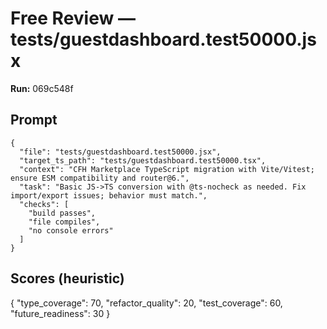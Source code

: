 # Free Review — tests/guestdashboard.test50000.jsx

**Run:** 069c548f

## Prompt

```
{
  "file": "tests/guestdashboard.test50000.jsx",
  "target_ts_path": "tests/guestdashboard.test50000.tsx",
  "context": "CFH Marketplace TypeScript migration with Vite/Vitest; ensure ESM compatibility and router@6.",
  "task": "Basic JS->TS conversion with @ts-nocheck as needed. Fix import/export issues; behavior must match.",
  "checks": [
    "build passes",
    "file compiles",
    "no console errors"
  ]
}
```

## Scores (heuristic)

{
  "type_coverage": 70,
  "refactor_quality": 20,
  "test_coverage": 60,
  "future_readiness": 30
}
